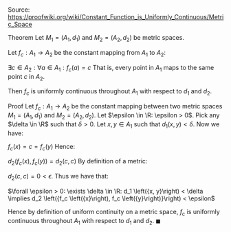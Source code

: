 # 

Source: https://proofwiki.org/wiki/Constant_Function_is_Uniformly_Continuous/Metric_Space

Theorem
Let $M_1 = \left({A_1, d_1}\right)$ and $M_2 = \left({A_2, d_2}\right)$ be metric spaces.

Let $f_c: A_1 \to A_2$ be the constant mapping from $A_1$ to $A_2$:

$\exists c \in A_2: \forall a \in A_1: f_c \left({a}\right) = c$
That is, every point in $A_1$ maps to the same point $c$ in $A_2$.

Then $f_c$ is uniformly continuous throughout $A_1$ with respect to $d_1$ and $d_2$.


Proof
Let $f_c: A_1 \to A_2$ be the constant mapping between two metric spaces $M_1 = \left({A_1, d_1}\right)$ and $M_2 = \left({A_2, d_2}\right)$.
Let $\epsilon \in \R: \epsilon > 0$.
Pick any $\delta \in \R$ such that $\delta > 0$.
Let $x, y \in A_1$ such that $d_1 \left({x, y}\right) < \delta$.
Now we have:

$f_c \left({x}\right) = c = f_c \left({y}\right)$
Hence:

$d_2 \left({f_c \left({x}\right), f_c \left({y}\right)}\right) = d_2 \left({c, c}\right)$
By definition of a metric:

$d_2 \left({c, c}\right) = 0 < \epsilon$.
Thus we have that:

$\forall \epsilon > 0: \exists \delta \in \R: d_1 \left({x, y}\right) < \delta \implies d_2 \left({f_c \left({x}\right), f_c \left({y}\right)}\right) < \epsilon$

Hence by definition of uniform continuity on a metric space, $f_c$ is uniformly continuous throughout $A_1$ with respect to $d_1$ and $d_2$.
$\blacksquare$





